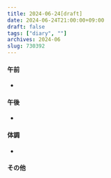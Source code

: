 ```yaml
---
title: 2024-06-24[draft]
date: 2024-06-24T21:00:00+09:00
draft: false
tags: ["diary", ""]
archives: 2024-06
slug: 730392
---
```

#### 午前
- 
#### 午後
- 
#### 体調
- 
#### その他
